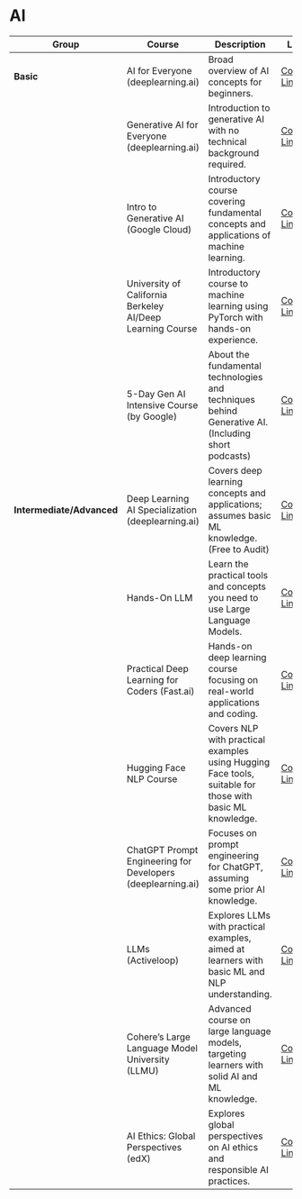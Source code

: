 # AI
| Group                 | Course                                  | Description                                                                                  | Link                                                                 | 
|-----------------------|-----------------------------------------|----------------------------------------------------------------------------------------------|----------------------------------------------------------------------|
| **Basic**            | AI for Everyone (deeplearning.ai)       | Broad overview of AI concepts for beginners.                                                | [Course Link](https://www.deeplearning.ai/courses/ai-for-everyone/)                 |
|                       | Generative AI for Everyone (deeplearning.ai) | Introduction to generative AI with no technical background required.                        | [Course Link](https://www.deeplearning.ai/courses/generative-ai-for-everyone/)                |
|                       | Intro to Generative AI (Google Cloud)  | Introductory course covering fundamental concepts and applications of machine learning.      | [Course Link](https://www.cloudskillsboost.google/paths/118?utm_source=cgc&utm_medium=website&utm_campaign=evergreen)          | 
|                       | University of California Berkeley AI/Deep Learning Course | Introductory course to machine learning using PyTorch with hands-on experience.             | [Course Link](https://www.youtube.com/playlist?list=PL_iWQOsE6TfVmKkQHucjPAoRtIJYt8a5A)              |
|                       | 5-Day Gen AI Intensive Course (by Google) | About the fundamental technologies and techniques behind Generative AI. (Including short podcasts)            | [Course Link](https://www.kaggle.com/learn-guide/5-day-genai)              |
|**Intermediate/Advanced** | Deep Learning AI Specialization (deeplearning.ai) | Covers deep learning concepts and applications; assumes basic ML knowledge. (Free to Audit)                 | [Course Link](https://www.coursera.org/specializations/deep-learning?action=enroll) |
|                       | Hands-On LLM    | Learn the practical tools and concepts you need to use Large Language Models.                  | [Course Link](https://github.com/HandsOnLLM)                | 
|                       | Practical Deep Learning for Coders (Fast.ai) | Hands-on deep learning course focusing on real-world applications and coding.               | [Course Link](https://course.fast.ai/)         |
|                       | Hugging Face NLP Course              | Covers NLP with practical examples using Hugging Face tools, suitable for those with basic ML knowledge. | [Course Link](https://huggingface.co/learn/nlp-course/chapter1/1)         | 
|                       | ChatGPT Prompt Engineering for Developers (deeplearning.ai) | Focuses on prompt engineering for ChatGPT, assuming some prior AI knowledge.                | [Course Link](https://www.deeplearning.ai/short-courses/chatgpt-prompt-engineering-for-developers/)      |
|                       | LLMs (Activeloop)                      | Explores LLMs with practical examples, aimed at learners with basic ML and NLP understanding. | [Course Link](https://learn.activeloop.ai/courses/llms/)                            | 
|                       | Cohere’s Large Language Model University (LLMU) | Advanced course on large language models, targeting learners with solid AI and ML knowledge. | [Course Link](https://cohere.com/llmu?ref=txt.cohere.com)                            | 
|                       | AI Ethics: Global Perspectives (edX)   | Explores global perspectives on AI ethics and responsible AI practices.                      | [Course Link](https://aiethicscourse.org/modules)                | 

